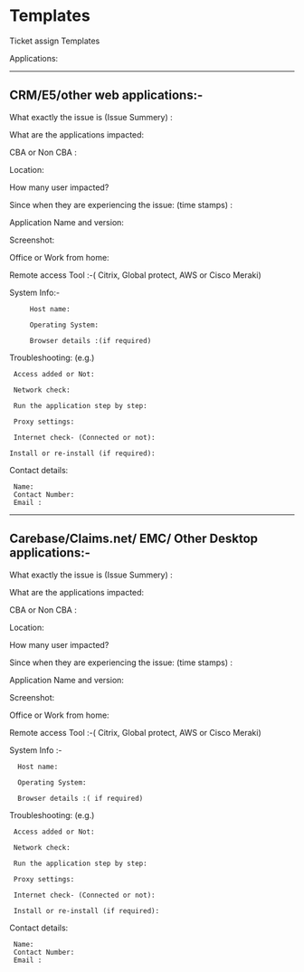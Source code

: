 # Templates
Ticket assign Templates

Applications:

-----------------------------
CRM/E5/other web applications:-
------------------------------


What exactly the issue is (Issue Summery) :

What are the applications impacted:

CBA or Non CBA :

Location:

How many user impacted?

Since when they are experiencing the issue: (time stamps) :

Application Name and version:

Screenshot:

Office or Work from home:

Remote access Tool :-( Citrix, Global protect, AWS or Cisco Meraki)

System Info:-

         Host name:
  
         Operating System:
  
         Browser details :(if required)
           
Troubleshooting: (e.g.)

     Access added or Not:
  
     Network check:

     Run the application step by step:

     Proxy settings:

     Internet check- (Connected or not):

    Install or re-install (if required):

  
Contact details:
     
     Name:
     Contact Number:
     Email :
     

--------------------------------------------
Carebase/Claims.net/ EMC/ Other Desktop applications:-
--------------------------------------------

What exactly the issue is (Issue Summery) :

What are the applications impacted:

CBA or Non CBA :

Location:

How many user impacted?

Since when they are experiencing the issue: (time stamps) :

Application Name and version:

Screenshot:

Office or Work from home:

Remote access Tool :-( Citrix, Global protect, AWS or Cisco Meraki)

System Info :-

      Host name:
  
      Operating System:
  
      Browser details :( if required)

      
      
Troubleshooting: (e.g.)

     Access added or Not:
 
     Network check:

     Run the application step by step:

     Proxy settings:

     Internet check- (Connected or not):

     Install or re-install (if required):

  
Contact details:
     
     Name:
     Contact Number:
     Email :



